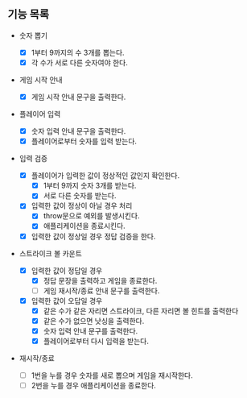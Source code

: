 ## 기능 목록

- 숫자 뽑기

  - [x] 1부터 9까지의 수 3개를 뽑는다.
  - [x] 각 수가 서로 다른 숫자여야 한다.

- 게임 시작 안내

  - [x] 게임 시작 안내 문구을 출력한다.

- 플레이어 입력

  - [x] 숫자 입력 안내 문구을 출력한다.
  - [x] 플레이어로부터 숫자를 입력 받는다.

- 입력 검증

  - [x] 플레이어가 입력한 값이 정상적인 값인지 확인한다.
    - [x] 1부터 9까지 숫자 3개를 받는다.
    - [x] 서로 다른 숫자를 받는다.
  - [x] 입력한 값이 정상이 아닐 경우 처리
    - [x] throw문으로 예외를 발생시킨다.
    - [x] 애플리케이션을 종료시킨다.
  - [x] 입력한 값이 정상일 경우 정답 검증을 한다.

- 스트라이크 볼 카운트

  - [x] 입력한 값이 정답일 경우
    - [x] 정답 문장을 출력하고 게임을 종료한다.
    - [ ] 게임 재시작/종료 안내 문구를 출력한다.
  - [x] 입력한 값이 오답일 경우
    - [x] 같은 수가 같은 자리면 스트라이크, 다른 자리면 볼 힌트를 출력한다
    - [x] 같은 수가 없으면 낫싱을 출력한다.
    - [x] 숫자 입력 안내 문구를 출력한다.
    - [x] 플레이어로부터 다시 입력을 받는다.

- 재시작/종료
  - [ ] 1번을 누를 경우 숫자를 새로 뽑으며 게임을 재시작한다.
  - [ ] 2번을 누를 경우 애플리케이션을 종료한다.
